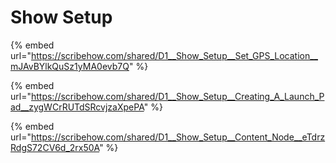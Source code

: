 # Show Setup

{% embed url="https://scribehow.com/shared/D1__Show_Setup__Set_GPS_Location__mJAvBYlkQuSz1yMA0evb7Q" %}

{% embed url="https://scribehow.com/shared/D1__Show_Setup__Creating_A_Launch_Pad__zygWCrRUTdSRcvjzaXpePA" %}

{% embed url="https://scribehow.com/shared/D1__Show_Setup__Content_Node__eTdrzRdgS72CV6d_2rx50A" %}

